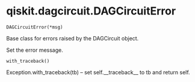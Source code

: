 # qiskit.dagcircuit.DAGCircuitError



`DAGCircuitError(*msg)`

Base class for errors raised by the DAGCircuit object.

Set the error message.



`with_traceback()`

Exception.with\_traceback(tb) – set self.\_\_traceback\_\_ to tb and return self.
